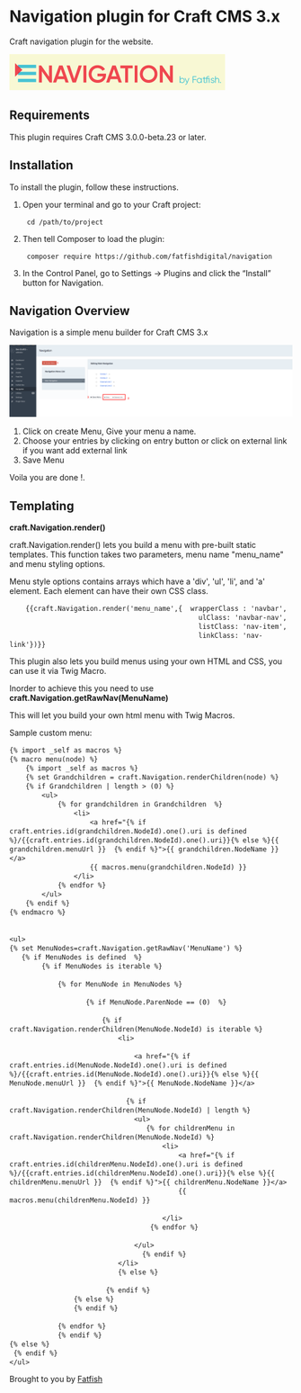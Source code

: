 # Navigation plugin for Craft CMS 3.x

Craft navigation plugin for the website.

![Screenshot](resources/img/pluginlogo.png)

## Requirements

This plugin requires Craft CMS 3.0.0-beta.23 or later.

## Installation

To install the plugin, follow these instructions.

1. Open your terminal and go to your Craft project:

        cd /path/to/project

2. Then tell Composer to load the plugin:

        composer require https://github.com/fatfishdigital/navigation

3. In the Control Panel, go to Settings → Plugins and click the “Install” button for Navigation.

## Navigation Overview

Navigation is a simple menu builder for Craft CMS 3.x

   ![Screenshot](resources/img/Navigationplugin.png)
   
   1. Click on create Menu, Give your menu a name.
   2. Choose your entries by clicking on entry button or click on external link if you want add external link
   3. Save Menu 
   
   Voila you are done !.


## Templating 

**craft.Navigation.render()**

craft.Navigation.render() lets you build a menu with pre-built static templates. This function takes two parameters, menu name "menu_name" and menu styling options.

Menu style options contains arrays which have a 'div', 'ul', 'li', and 'a' element. Each element can have their own CSS class.
    
        {{craft.Navigation.render('menu_name',{  wrapperClass : 'navbar',
                                                   ulClass: 'navbar-nav',
                                                   listClass: 'nav-item',
                                                   linkClass: 'nav-link'})}}

This plugin also lets you build menus using your own HTML and CSS, 
you can use it via Twig Macro. 

Inorder to achieve this you need to use **craft.Navigation.getRawNav(MenuName)** 

This will let you build your own html menu with Twig Macros. 

Sample custom menu:

    {% import _self as macros %}
    {% macro menu(node) %}
        {% import _self as macros %}
        {% set Grandchildren = craft.Navigation.renderChildren(node) %}
        {% if Grandchildren | length > (0) %}
            <ul>
                {% for grandchildren in Grandchildren  %}
                    <li>
                        <a href="{% if craft.entries.id(grandchildren.NodeId).one().uri is defined %}/{{craft.entries.id(grandchildren.NodeId).one().uri}}{% else %}{{ grandchildren.menuUrl }}  {% endif %}">{{ grandchildren.NodeName }}</a>
                        {{ macros.menu(grandchildren.NodeId) }}
                    </li>
                {% endfor %}
            </ul>
        {% endif %}
    {% endmacro %}
    
    
    <ul>
    {% set MenuNodes=craft.Navigation.getRawNav('MenuName') %}
       {% if MenuNodes is defined  %}
            {% if MenuNodes is iterable %}
    
                {% for MenuNode in MenuNodes %}
    
                       {% if MenuNode.ParenNode == (0)  %}
    
                           {% if craft.Navigation.renderChildren(MenuNode.NodeId) is iterable %}
                               <li>
    
                                   <a href="{% if craft.entries.id(MenuNode.NodeId).one().uri is defined %}/{{craft.entries.id(MenuNode.NodeId).one().uri}}{% else %}{{ MenuNode.menuUrl }}  {% endif %}">{{ MenuNode.NodeName }}</a>
                                  
                                 {% if craft.Navigation.renderChildren(MenuNode.NodeId) | length %}
                                   <ul>
                                      {% for childrenMenu in  craft.Navigation.renderChildren(MenuNode.NodeId) %}
                                          <li>
                                              <a href="{% if craft.entries.id(childrenMenu.NodeId).one().uri is defined %}/{{craft.entries.id(childrenMenu.NodeId).one().uri}}{% else %}{{ childrenMenu.menuUrl }}  {% endif %}">{{ childrenMenu.NodeName }}</a>
                                              {{ macros.menu(childrenMenu.NodeId) }}
    
                                          </li>
                                       {% endfor %}
    
                                   </ul>
                                     {% endif %}
                               </li>
                               {% else %}
    
                            {% endif %}
                    {% else %}
                    {% endif %}
    
                {% endfor %}
                {% endif %}
    {% else %}
     {% endif %}
    </ul>


Brought to you by [Fatfish](https://fatfish.com.au)
